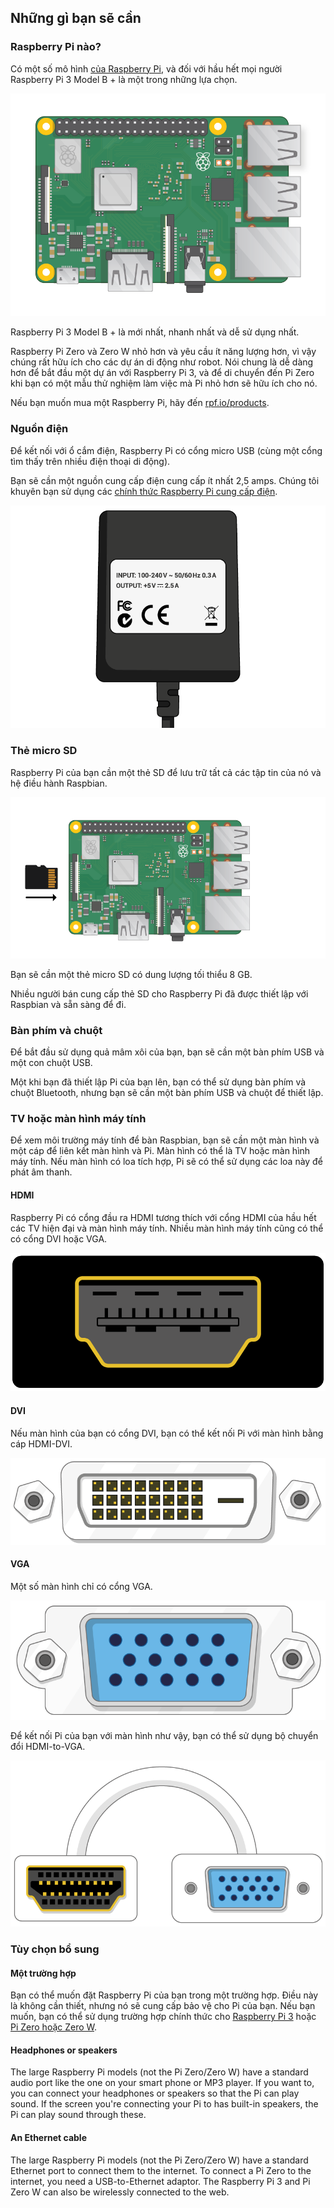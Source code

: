 ## Những gì bạn sẽ cần

### Raspberry Pi nào?

Có một số mô hình [của Raspberry Pi](https://www.raspberrypi.org/products/), và đối với hầu hết mọi người Raspberry Pi 3 Model B + là một trong những lựa chọn.

![Raspberry Pi 3](images/raspberry-pi.png)

Raspberry Pi 3 Model B + là mới nhất, nhanh nhất và dễ sử dụng nhất.

Raspberry Pi Zero và Zero W nhỏ hơn và yêu cầu ít năng lượng hơn, vì vậy chúng rất hữu ích cho các dự án di động như robot. Nói chung là dễ dàng hơn để bắt đầu một dự án với Raspberry Pi 3, và để di chuyển đến Pi Zero khi bạn có một mẫu thử nghiệm làm việc mà Pi nhỏ hơn sẽ hữu ích cho nó.

Nếu bạn muốn mua một Raspberry Pi, hãy đến [rpf.io/products](https://rpf.io/products).

### Nguồn điện

Để kết nối với ổ cắm điện, Raspberry Pi có cổng micro USB (cùng một cổng tìm thấy trên nhiều điện thoại di động).

Bạn sẽ cần một nguồn cung cấp điện cung cấp ít nhất 2,5 amps. Chúng tôi khuyên bạn sử dụng các [chính thức Raspberry Pi cung cấp điện](https://www.raspberrypi.org/products/raspberry-pi-universal-power-supply/).

![cung cấp năng lượng](images/powersupply.png)

### Thẻ micro SD

Raspberry Pi của bạn cần một thẻ SD để lưu trữ tất cả các tập tin của nó và hệ điều hành Raspbian.

![thẻ SD](images/pi-sd.png)

Bạn sẽ cần một thẻ micro SD có dung lượng tối thiểu 8 GB.

Nhiều người bán cung cấp thẻ SD cho Raspberry Pi đã được thiết lập với Raspbian và sẵn sàng để đi.

### Bàn phím và chuột

Để bắt đầu sử dụng quả mâm xôi của bạn, bạn sẽ cần một bàn phím USB và một con chuột USB.

Một khi bạn đã thiết lập Pi của bạn lên, bạn có thể sử dụng bàn phím và chuột Bluetooth, nhưng bạn sẽ cần một bàn phím USB và chuột để thiết lập.

### TV hoặc màn hình máy tính

Để xem môi trường máy tính để bàn Raspbian, bạn sẽ cần một màn hình và một cáp để liên kết màn hình và Pi. Màn hình có thể là TV hoặc màn hình máy tính. Nếu màn hình có loa tích hợp, Pi sẽ có thể sử dụng các loa này để phát âm thanh.

#### HDMI

Raspberry Pi có cổng đầu ra HDMI tương thích với cổng HDMI của hầu hết các TV hiện đại và màn hình máy tính. Nhiều màn hình máy tính cũng có thể có cổng DVI hoặc VGA.

![cổng hdmi](images/hdmi-port.png)

#### DVI

Nếu màn hình của bạn có cổng DVI, bạn có thể kết nối Pi với màn hình bằng cáp HDMI-DVI.

![cổng dvi](images/dvi-port.png)

#### VGA

Một số màn hình chỉ có cổng VGA.

![cổng vga](images/vga-port.png)

Để kết nối Pi của bạn với màn hình như vậy, bạn có thể sử dụng bộ chuyển đổi HDMI-to-VGA.

![cổng HDMI sang cổng vga](images/hdmi-vga-adapter.png)

### Tùy chọn bổ sung

#### Một trường hợp

Bạn có thể muốn đặt Raspberry Pi của bạn trong một trường hợp. Điều này là không cần thiết, nhưng nó sẽ cung cấp bảo vệ cho Pi của bạn. Nếu bạn muốn, bạn có thể sử dụng trường hợp chính thức cho [Raspberry Pi 3](https://www.raspberrypi.org/products/raspberry-pi-3-case/) hoặc [Pi Zero hoặc Zero W](https://www.raspberrypi.org/products/raspberry-pi-zero-case/).

#### Headphones or speakers

The large Raspberry Pi models (not the Pi Zero/Zero W) have a standard audio port like the one on your smart phone or MP3 player. If you want to, you can connect your headphones or speakers so that the Pi can play sound. If the screen you're connecting your Pi to has built-in speakers, the Pi can play sound through these.

#### An Ethernet cable

The large Raspberry Pi models (not the Pi Zero/Zero W) have a standard Ethernet port to connect them to the internet. To connect a Pi Zero to the internet, you need a USB-to-Ethernet adaptor. The Raspberry Pi 3 and Pi Zero W can also be wirelessly connected to the web.